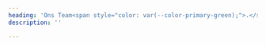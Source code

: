 ```yaml
---
heading: 'Ons Team<span style="color: var(--color-primary-green);">.</span>'
description: ''

---
```

